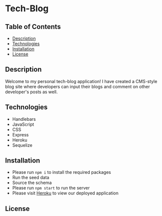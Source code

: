 # Tech-Blog

## Table of Contents
  - [Description](#description)
  - [Technologies](#technologies)
  - [Installation](#install)
  - [License](#license)
## Description 
Welcome to my personal tech-blog application! I have created a CMS-style blog site where developers can input their blogs and comment on other developer's posts as well. 

## Technologies
- Handlebars
- JavaScript
- CSS
- Express
- Heroku
- Sequelize

## Installation
  - Please run ```npm i``` to install the required packages
  - Run the seed data
  - Source the schema
  - Please run ```npm start``` to run the server
  - Please visit [Heroku](https://brandon-tech-blog.herokuapp.com/) to view our deployed application

## License
